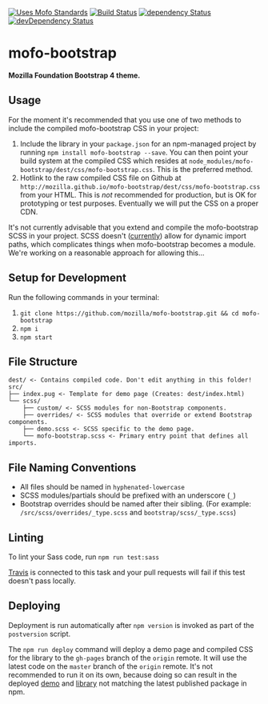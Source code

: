 [![Uses Mofo Standards](https://MozillaFoundation.github.io/mofo-standards/badge.svg)](https://github.com/MozillaFoundation/mofo-standards)
[![Build Status](https://travis-ci.org/mozilla/mofo-bootstrap.svg?branch=master)](https://travis-ci.org/mozilla/mofo-bootstrap)
[![dependency Status](https://img.shields.io/david/mozilla/mofo-bootstrap.svg)](https://david-dm.org/mozilla/mofo-bootstrap#info=dependencies)
[![devDependency Status](https://img.shields.io/david/dev/mozilla/mofo-bootstrap.svg)](https://david-dm.org/mozilla/mofo-bootstrap#info=devDependencies)

# mofo-bootstrap

**Mozilla Foundation Bootstrap 4 theme.**

## Usage

For the moment it's recommended that you use one of two methods to include the compiled mofo-bootstrap CSS in your project:

1. Include the library in your `package.json` for an npm-managed project by running `npm install mofo-bootstrap --save`. You can then point your build system at the compiled CSS which resides at `node_modules/mofo-bootstrap/dest/css/mofo-bootstrap.css`. This is the preferred method.
2. Hotlink to the raw compiled CSS file on Github at `http://mozilla.github.io/mofo-bootstrap/dest/css/mofo-bootstrap.css` from your HTML. This is *not* recommended for production, but is OK for prototyping or test purposes. Eventually we will put the CSS on a proper CDN.

It's not currently advisable that you extend and compile the mofo-bootstrap SCSS in your project. SCSS doesn't ([currently](https://github.com/sass/sass/issues/739)) allow for dynamic import paths, which complicates things when mofo-bootstrap becomes a module. We're working on a reasonable approach for allowing this...

## Setup for Development

Run the following commands in your terminal:

1. `git clone https://github.com/mozilla/mofo-bootstrap.git && cd mofo-bootstrap`
2. `npm i`
3. `npm start`

## File Structure

```
dest/ <- Contains compiled code. Don't edit anything in this folder!
src/
├── index.pug <- Template for demo page (Creates: dest/index.html)
└── scss/
    ├── custom/ <- SCSS modules for non-Bootstrap components.
    ├── overrides/ <- SCSS modules that override or extend Bootstrap components.
    ├── demo.scss <- SCSS specific to the demo page.
    └── mofo-bootstrap.scss <- Primary entry point that defines all imports.
```

## File Naming Conventions

- All files should be named in `hyphenated-lowercase`
- SCSS modules/partials should be prefixed with an underscore (`_`)
- Bootstrap overrides should be named after their sibling. (For example: `/src/scss/overrides/_type.scss` and `bootstrap/scss/_type.scss`)

## Linting

To lint your Sass code, run `npm run test:sass`

[Travis](https://travis-ci.org/mozilla/mofo-bootstrap) is connected to this task and your pull requests will fail if this test doesn't pass locally.

## Deploying

Deployment is run automatically after `npm version` is invoked as part of the `postversion` script.

The `npm run deploy` command will deploy a demo page and compiled CSS for the library to the `gh-pages` branch of the `origin` remote. It will use the latest code on the `master` branch of the `origin` remote. It's not recommended to run it on its own, because doing so can result in the deployed [demo](https://mozilla.github.io/mofo-bootstrap/demo/) and [library](http://mozilla.github.io/mofo-bootstrap/dest/css/mofo-bootstrap.css) not matching the latest published package in npm.
